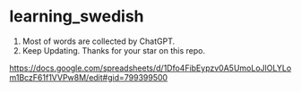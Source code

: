 # learning_swedish
1. Most of words are collected by ChatGPT.
2. Keep Updating. Thanks for your star on this repo.

https://docs.google.com/spreadsheets/d/1Dfo4FibEypzv0A5UmoLoJlOLYLom1BczF61f1VVPw8M/edit#gid=799399500

